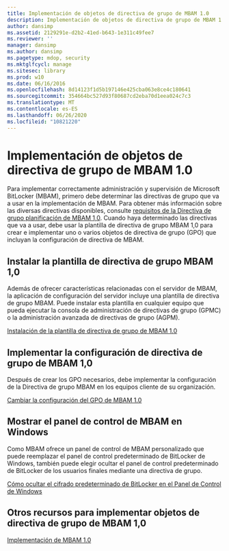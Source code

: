 ```yaml
---
title: Implementación de objetos de directiva de grupo de MBAM 1.0
description: Implementación de objetos de directiva de grupo de MBAM 1.0
author: dansimp
ms.assetid: 2129291e-d2b2-41ed-b643-1e311c49fee7
ms.reviewer: ''
manager: dansimp
ms.author: dansimp
ms.pagetype: mdop, security
ms.mktglfcycl: manage
ms.sitesec: library
ms.prod: w10
ms.date: 06/16/2016
ms.openlocfilehash: 8d14123f1d5b197146e425cba063e8ce4c180641
ms.sourcegitcommit: 354664bc527d93f80687cd2eba70d1eea024c7c3
ms.translationtype: MT
ms.contentlocale: es-ES
ms.lasthandoff: 06/26/2020
ms.locfileid: "10821220"
---
```

# Implementación de objetos de directiva de grupo de MBAM 1.0


Para implementar correctamente administración y supervisión de Microsoft BitLocker (MBAM), primero debe determinar las directivas de grupo que va a usar en la implementación de MBAM. Para obtener más información sobre las diversas directivas disponibles, consulte [requisitos de la Directiva de grupo planificación de MBAM 1,0](planning-for-mbam-10-group-policy-requirements.md). Cuando haya determinado las directivas que va a usar, debe usar la plantilla de directiva de grupo MBAM 1,0 para crear e implementar uno o varios objetos de directiva de grupo (GPO) que incluyan la configuración de directiva de MBAM.

## Instalar la plantilla de directiva de grupo MBAM 1,0


Además de ofrecer características relacionadas con el servidor de MBAM, la aplicación de configuración del servidor incluye una plantilla de directiva de grupo MBAM. Puede instalar esta plantilla en cualquier equipo que pueda ejecutar la consola de administración de directivas de grupo (GPMC) o la administración avanzada de directivas de grupo (AGPM).

[Instalación de la plantilla de directiva de grupo de MBAM 1.0](how-to-install-the-mbam-10-group-policy-template.md)

## Implementar la configuración de directiva de grupo de MBAM 1,0


Después de crear los GPO necesarios, debe implementar la configuración de la Directiva de grupo MBAM en los equipos cliente de su organización.

[Cambiar la configuración del GPO de MBAM 1.0](how-to-edit-mbam-10-gpo-settings.md)

## Mostrar el panel de control de MBAM en Windows


Como MBAM ofrece un panel de control de MBAM personalizado que puede reemplazar el panel de control predeterminado de BitLocker de Windows, también puede elegir ocultar el panel de control predeterminado de BitLocker de los usuarios finales mediante una directiva de grupo.

[Cómo ocultar el cifrado predeterminado de BitLocker en el Panel de Control de Windows](how-to-hide-default-bitlocker-encryption-in-the-windows-control-panel.md)

## Otros recursos para implementar objetos de directiva de grupo de MBAM 1,0


[Implementación de MBAM 1.0](deploying-mbam-10.md)

 

 





